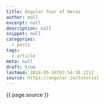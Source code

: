 ```yaml
---
title: Angular Tour of Heros
author: null
excerpt: null
description: null
snippet: null
categories:
  - posts
tags:
  - article
meta: null
draft: true
lastmod: 2024-05-16T02:54:38.221Z
source: https://angular.io/tutorial
---
```


{{ page.source }}